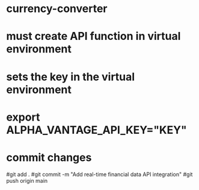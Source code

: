 # currency-converter

# must create API function in virtual environment


# sets the key in the virtual environment
# export ALPHA_VANTAGE_API_KEY="KEY"


# commit changes

#git add .
#git commit -m "Add real-time financial data API integration"
#git push origin main
